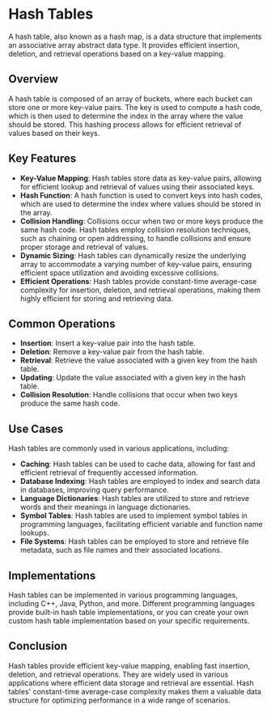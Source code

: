 # Hash Tables

A hash table, also known as a hash map, is a data structure that implements an associative array abstract data type. It provides efficient insertion, deletion, and retrieval operations based on a key-value mapping.

## Overview

A hash table is composed of an array of buckets, where each bucket can store one or more key-value pairs. The key is used to compute a hash code, which is then used to determine the index in the array where the value should be stored. This hashing process allows for efficient retrieval of values based on their keys.

## Key Features

-   **Key-Value Mapping**: Hash tables store data as key-value pairs, allowing for efficient lookup and retrieval of values using their associated keys.
-   **Hash Function**: A hash function is used to convert keys into hash codes, which are used to determine the index where values should be stored in the array.
-   **Collision Handling**: Collisions occur when two or more keys produce the same hash code. Hash tables employ collision resolution techniques, such as chaining or open addressing, to handle collisions and ensure proper storage and retrieval of values.
-   **Dynamic Sizing**: Hash tables can dynamically resize the underlying array to accommodate a varying number of key-value pairs, ensuring efficient space utilization and avoiding excessive collisions.
-   **Efficient Operations**: Hash tables provide constant-time average-case complexity for insertion, deletion, and retrieval operations, making them highly efficient for storing and retrieving data.

## Common Operations

-   **Insertion**: Insert a key-value pair into the hash table.
-   **Deletion**: Remove a key-value pair from the hash table.
-   **Retrieval**: Retrieve the value associated with a given key from the hash table.
-   **Updating**: Update the value associated with a given key in the hash table.
-   **Collision Resolution**: Handle collisions that occur when two keys produce the same hash code.

## Use Cases

Hash tables are commonly used in various applications, including:

-   **Caching**: Hash tables can be used to cache data, allowing for fast and efficient retrieval of frequently accessed information.
-   **Database Indexing**: Hash tables are employed to index and search data in databases, improving query performance.
-   **Language Dictionaries**: Hash tables are utilized to store and retrieve words and their meanings in language dictionaries.
-   **Symbol Tables**: Hash tables are used to implement symbol tables in programming languages, facilitating efficient variable and function name lookups.
-   **File Systems**: Hash tables can be employed to store and retrieve file metadata, such as file names and their associated locations.

## Implementations

Hash tables can be implemented in various programming languages, including C++, Java, Python, and more. Different programming languages provide built-in hash table implementations, or you can create your own custom hash table implementation based on your specific requirements.

## Conclusion

Hash tables provide efficient key-value mapping, enabling fast insertion, deletion, and retrieval operations. They are widely used in various applications where efficient data storage and retrieval are essential. Hash tables' constant-time average-case complexity makes them a valuable data structure for optimizing performance in a wide range of scenarios.
